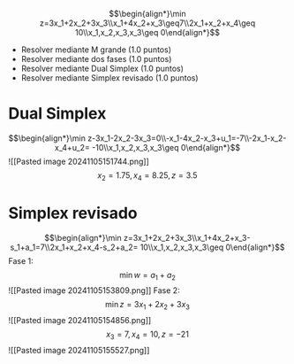 $$\begin{align*}\min z=3x_1+2x_2+3x_3\\x_1+4x_2+x_3\geq7\\2x_1+x_2+x_4\geq 10\\x_1,x_2,x_3,x_3\geq 0\end{align*}$$
- Resolver mediante M grande (1.0 puntos)
- Resolver mediante dos fases (1.0 puntos)
- Resolver mediante Dual Simplex (1.0 puntos)
- Resolver mediante Simplex revisado (1.0 puntos)
# Dual Simplex 
$$\begin{align*}\min z-3x_1-2x_2-3x_3=0\\-x_1-4x_2-x_3+u_1=-7\\-2x_1-x_2-x_4+u_2= -10\\x_1,x_2,x_3,x_3\geq 0\end{align*}$$
![[Pasted image 20241105151744.png]]
$$x_2=1.75,x_4=8.25,z=3.5$$
# Simplex revisado 
$$\begin{align*}\min z=3x_1+2x_2+3x_3\\x_1+4x_2+x_3-s_1+a_1=7\\2x_1+x_2+x_4-s_2+a_2= 10\\x_1,x_2,x_3,x_3\geq 0\end{align*}$$
Fase 1: $$\min w=a_1+a_2$$
![[Pasted image 20241105153809.png]]
Fase 2: $$\min z=3x_1+2x_2+3x_3$$
![[Pasted image 20241105154856.png]]
$$x_3=7,x_4=10,z=-21$$
![[Pasted image 20241105155527.png]]
